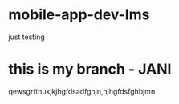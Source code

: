 # mobile-app-dev-lms

just testing

# this is my branch - JANI

qewsgrfthukjkjhgfdsadfghjn,njhgfdsfghbjmn